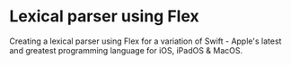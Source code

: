 # Lexical parser using Flex

Creating a lexical parser using Flex for a variation of Swift - Apple's latest and greatest programming language for iOS, iPadOS & MacOS.
